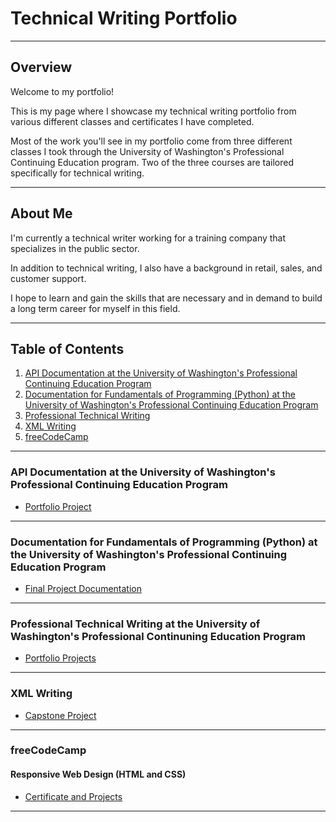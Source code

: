 # Technical Writing Portfolio

-------------------------

## Overview

Welcome to my portfolio!

This is my page where I showcase my technical writing portfolio from various different classes and certificates I have completed.

Most of the work you'll see in my portfolio come from three different classes I took through the University of Washington's Professional Continuing Education program. 
Two of the three courses are tailored specifically for technical writing.

-------------------------

## About Me

I'm currently a technical writer working for a training company that specializes in the public sector. 

In addition to technical writing, I also have a background in retail, sales, and customer support. 

I hope to learn and gain the skills that are necessary and in demand to build a long term career for myself in this field. 

-------------------------

## **Table of Contents**

1. [API Documentation at the University of Washington's Professional Continuing Education Program](#api-documentation-at-the-university-of-washingtons-professional-continuing-education-program)
2. [Documentation for Fundamentals of Programming (Python) at the University of Washington's Professional Continuing Education Program](#documentation-for-fundamentals-of-programming-python-at-the-university-of-washingtons-professional-continuing-education-program)
3. [Professional Technical Writing](#professional-technical-writing-at-the-university-of-washingtons-professional-continuing-education-program)
4. [XML Writing](#xml-writing)
5. [freeCodeCamp](#freecodecamp)
   
-------------------------

### API Documentation at the University of Washington's Professional Continuing Education Program

* [Portfolio Project](UW_API/uw_api.md)

-------------------------

###  Documentation for Fundamentals of Programming (Python) at the University of Washington's Professional Continuing Education Program

* [Final Project Documentation](https://skym97.github.io/IntroToProg-Python-Final/)

-------------------------

### Professional Technical Writing at the University of Washington's Professional Continuning Education Program

* [Portfolio Projects](UW_PTW/uw_ptw.md)

-------------------------

### XML Writing

* [Capstone Project](XML/xml_writing.md)

-------------------------

### freeCodeCamp 

#### Responsive Web Design (HTML and CSS) 

* [Certificate and Projects](https://www.freecodecamp.org/certification/skym97/responsive-web-design)

-------------------------
